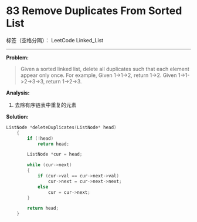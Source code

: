 ﻿# 83 Remove Duplicates From Sorted List

标签（空格分隔）： LeetCode Linked_List

---

**Problem:**
>   Given a sorted linked list, delete all duplicates such that each element appear only once.
    For example,
    Given 1->1->2, return 1->2.
    Given 1->1->2->3->3, return 1->2->3.
    
**Analysis:**

 1. 去除有序链表中重复的元素

**Solution:**
```cpp
ListNode *deleteDuplicates(ListNode* head)
	{
		if (!head)
			return head;

		ListNode *cur = head;

		while (cur->next)
		{
			if (cur->val == cur->next->val)
				cur->next = cur->next->next;
			else
				cur = cur->next;
		}

		return head;
	}
```

